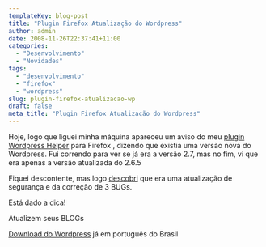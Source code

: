 ```yaml
---
templateKey: blog-post
title: "Plugin Firefox Atualização do Wordpress"
author: admin
date: 2008-11-26T22:37:41+11:00
categories:
  - "Desenvolvimento"
  - "Novidades"
tags:
  - "desenvolvimento"
  - "firefox"
  - "wordpress"
slug: plugin-firefox-atualizacao-wp
draft: false
meta_title: "Plugin Firefox Atualização do Wordpress"
---
```


Hoje, logo que liguei minha máquina apareceu um aviso do meu [plugin Wordpress Helper](https://addons.mozilla.org/pt-BR/firefox/addon/4835 "Plugin Wordpress Helper para Firefox") para Firefox , dizendo que existia uma versão nova do Wordpress.
Fui correndo para ver se já era a versão 2.7, mas no fim, vi que era apenas a versão atualizada do 2.6.5

Fiquei descontente, mas logo [descobri](http://www.wordpress-br.com/wp/geral/wordpress-265-pt_br "Informações sobre a falha de segurança e os BUGs do WP 2.6.5") que era uma atualização de segurança e da correção de 3 BUGs.

Está dado a dica!

Atualizem seus BLOGs

[Download do Wordpress](http://br.wordpress.org/releases/#latest "Versão mais recente do Wordpress em Português do Brasil") já em português do Brasil
